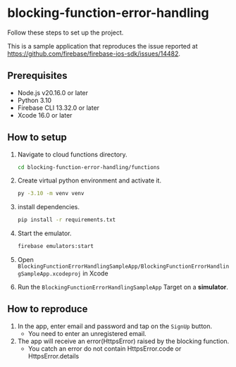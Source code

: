# blocking-function-error-handling

Follow these steps to set up the project.

This is a sample application that reproduces the issue reported at https://github.com/firebase/firebase-ios-sdk/issues/14482.

## Prerequisites

- Node.js v20.16.0 or later
- Python 3.10
- Firebase CLI 13.32.0 or later
- Xcode 16.0 or later

## How to setup

1. Navigate to cloud functions directory.

   ```bash
   cd blocking-function-error-handling/functions
   ```

2. Create virtual python environment and activate it.

   ```bash
   py -3.10 -m venv venv
   ```

3. install dependencies.

   ```bash
   pip install -r requirements.txt
   ```

4. Start the emulator.

   ```bash
   firebase emulators:start
   ```

5. Open `BlockingFunctionErrorHandlingSampleApp/BlockingFunctionErrorHandlingSampleApp.xcodeproj` in Xcode

6. Run the `BlockingFunctionErrorHandlingSampleApp` Target on a **simulator**.

## How to reproduce

1. In the app, enter email and password and tap on the `SignUp` button.
   - You need to enter an unregistered email.
2. The app will receive an error(HttpsError) raised by the blocking function.
   - You catch an error do not contain HttpsError.code or HttpsError.details

